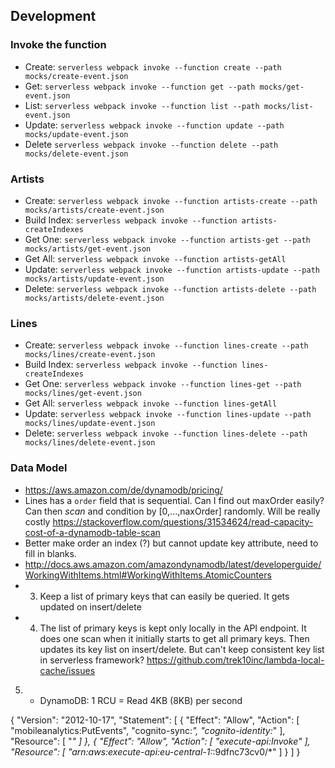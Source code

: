 ## Development
### Invoke the function
* Create: `serverless webpack invoke --function create --path mocks/create-event.json`
* Get: `serverless webpack invoke --function get --path mocks/get-event.json`
* List: `serverless webpack invoke --function list --path mocks/list-event.json`
* Update: `serverless webpack invoke --function update --path mocks/update-event.json`
* Delete `serverless webpack invoke --function delete --path mocks/delete-event.json`

### Artists
* Create: `serverless webpack invoke --function artists-create --path mocks/artists/create-event.json`
* Build Index: `serverless webpack invoke --function artists-createIndexes`
* Get One: `serverless webpack invoke --function artists-get --path mocks/artists/get-event.json`
* Get All: `serverless webpack invoke --function artists-getAll`
* Update: `serverless webpack invoke --function artists-update --path mocks/artists/update-event.json`
* Delete: `serverless webpack invoke --function artists-delete --path mocks/artists/delete-event.json`

### Lines
* Create: `serverless webpack invoke --function lines-create --path mocks/lines/create-event.json`
* Build Index: `serverless webpack invoke --function lines-createIndexes`
* Get One: `serverless webpack invoke --function lines-get --path mocks/lines/get-event.json`
* Get All: `serverless webpack invoke --function lines-getAll`
* Update: `serverless webpack invoke --function lines-update --path mocks/lines/update-event.json`
* Delete: `serverless webpack invoke --function lines-delete --path mocks/lines/delete-event.json`


### Data Model
* https://aws.amazon.com/de/dynamodb/pricing/
* Lines has a `order` field that is sequential. Can I find out maxOrder easily? Can then _scan_ and condition by [0,...,naxOrder] randomly. Will be really costly https://stackoverflow.com/questions/31534624/read-capacity-cost-of-a-dynamodb-table-scan
* Better make order an index (?) but cannot update key attribute, need to fill in blanks.
* http://docs.aws.amazon.com/amazondynamodb/latest/developerguide/WorkingWithItems.html#WorkingWithItems.AtomicCounters
* 3. Keep a list of primary keys that can easily be queried. It gets updated on insert/delete
* 4. The list of primary keys is kept only locally in the API endpoint. It does one scan when it initially starts to get all primary keys. Then updates its key list on insert/delete. But can't keep consistent key list in serverless framework? https://github.com/trek10inc/lambda-local-cache/issues
5. * DynamoDB: 1 RCU = Read 4KB (8KB) per second

{
  "Version": "2012-10-17",
  "Statement": [
    {
      "Effect": "Allow",
      "Action": [
        "mobileanalytics:PutEvents",
        "cognito-sync:*",
        "cognito-identity:*"
      ],
      "Resource": [
        "*"
      ]
    },
    {
      "Effect": "Allow",
      "Action": [
        "execute-api:Invoke"
      ],
      "Resource": [
        "arn:aws:execute-api:eu-central-1:*:9dfnc73cv0/*"
      ]
    }
  ]
}
